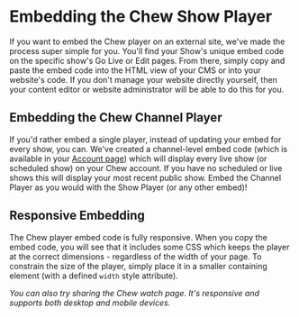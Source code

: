 # Embedding the Chew Show Player

If you want to embed the Chew player on an external site, we've made the process super simple for you. You'll find your Show's unique embed code on the specific show's Go Live or Edit pages. From there, simply copy and paste the embed code into the HTML view of your CMS or into your website's code. If you don't manage your website directly yourself, then your content editor or website administrator will be able to do this for you.

## Embedding the Chew Channel Player

If you'd rather embed a single player, instead of updating your embed for every show, you can. We've created a channel-level embed code (which is available in your [Account page](http://chew.tv/account#embed)) which will display every live show (or scheduled show) on your Chew account. If you have no scheduled or live shows this will display your most recent public show. Embed the Channel Player as you would with the Show Player (or any other embed)!

## Responsive Embedding

The Chew player embed code is fully responsive. When you copy the embed code, you will see that it includes some CSS which keeps the player at the correct dimensions - regardless of the width of your page. To constrain the size of the player, simply place it in a smaller containing element (with a defined `width` style attribute).

_You can also try sharing the Chew watch page. It's responsive and supports both desktop and mobile devices._
